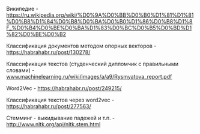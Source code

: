 Википедие - https://ru.wikipedia.org/wiki/%D0%9A%D0%BB%D0%B0%D1%81%D1%81%D0%B8%D1%84%D0%B8%D0%BA%D0%B0%D1%86%D0%B8%D1%8F_%D0%B4%D0%BE%D0%BA%D1%83%D0%BC%D0%B5%D0%BD%D1%82%D0%BE%D0%B2

Классификация документов методом опорных векторов - https://habrahabr.ru/post/130278/

Классификация текстов (студенческий дипломчик с правильными словами) - www.machinelearning.ru/wiki/images/a/a9/Rysmyatova_report.pdf

Word2Vec - https://habrahabr.ru/post/249215/

Классификация текстов через word2vec - https://habrahabr.ru/post/277563/

Стемминг - выкидывание падежей и т.п. - http://www.nltk.org/api/nltk.stem.html
